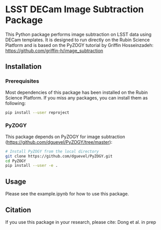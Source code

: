# LSST DECam Image Subtraction Package

This Python package performs image subtraction on LSST data using DECam templates. It is designed to run directly on the Rubin Science Platform and is based on the PyZOGY tutorial by Griffin Hosseinzadeh: https://github.com/griffin-h/image_subtraction

## Installation

### Prerequisites

Most dependencies of this package has been installed on the Rubin Science Platform. If you miss any packages, you can install them as following:

```bash
pip install --user reproject
```

### PyZOGY

This package depends on PyZOGY for image subtraction (https://github.com/dguevel/PyZOGY/tree/master):

```bash
# Install PyZOGY from the local directory
git clone https://github.com/dguevel/PyZOGY.git
cd PyZOGY
pip install --user -e .
```

## Usage

Please see the example.ipynb for how to use this package.



## Citation

If you use this package in your research, please cite: Dong et al. in prep
